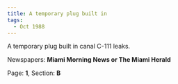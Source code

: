 ```yaml
---  
title: A temporary plug built in  
tags:  
  - Oct 1988  
---  
```

  
A temporary plug built in canal C-111 leaks.  
  
Newspapers: **Miami Morning News or The Miami Herald**  
  
Page: **1**, Section: **B** 
